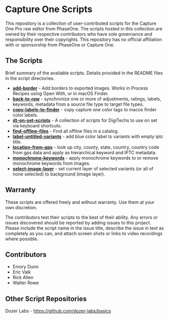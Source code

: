 # Capture One Scripts

This repository is a collection of user-contributed scripts for the Capture One Pro raw editor from PhaseOne. The scripts hosted in this collection are owned by their respective contributors who have sole governance and responsibility over their copyrights. This repository has no official affiliation with or sponsorship from PhaseOne or Capture One.

## The Scripts

Brief summary of the available scripts.  Details provided in the README files in the script directories.

* **[add-border](add-border/)** - Add borders to exported images.  Works in Process Recipes using Open With, or in macOS Finder.
* **[back-to-raw](back-to-raw/)** - synchronize one or more of adjustments, ratings, labels, keywords, metadata from a source file type to target file types.
* **[copy-labels-to-finder](copy-labels-to-finder/)** - copy capture one color tags to macos finder color labels.
* **[dt-on-set-scripts](dt-on-set-scripts/)** - A collection of scripts for DigiTechs to use on set via keyboard shortcuts.
* **[find-offline-files](find-offline-files/)** - Find all offline files in a catalog.
* **[label-untitled-variants](label-untitled-variants/)** - add blue color label to variants with empty iptc title.
* **[location-from-gps](location-from-gps/)** - look up city, county, state, country, country code from gps data and apply as hierarchical keyword and IPTC metadata.
* **[monochrome-keywords](monochrome-keywords/)** - apply monochrome keywords to or remove monochrome keywords from images.
* **[select-image-layer](select-image-layer/)** - set current layer of selected variants (or all of none selected) to background (image layer).

## Warranty

These scripts are offered freely and without warranty. Use them at your own discretion.

The contributors test their scripts to the best of their ability. Any errors or issues discovered should be reported by adding issues to this project. Please include the script name in the issue title, describe the issue in text as completely as you can, and attach screen shots or links to video recordings where possible.

## Contributors

* Emory Dunn
* Eric Valk
* Rick Allen
* Walter Rowe

## Other Script Repositories

Dozer Labs - https://github.com/dozer-labs/basics
